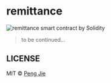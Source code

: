 # remittance

![remittance smart contract by Solidity](https://flat.badgen.net/badge/ethereum/solidity/grey)

> to be continued...

## LICENSE

MIT © [Peng Jie](https://github.com/neighborhood999/)
